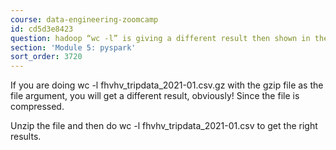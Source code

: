 ```yaml
---
course: data-engineering-zoomcamp
id: cd5d3e8423
question: hadoop “wc -l” is giving a different result then shown in the video
section: 'Module 5: pyspark'
sort_order: 3720
---
```


If you are doing wc -l fhvhv_tripdata_2021-01.csv.gz  with the gzip file as the file argument, you will get a different result, obviously! Since the file is compressed.

Unzip the file and then do wc -l fhvhv_tripdata_2021-01.csv to get the right results.

